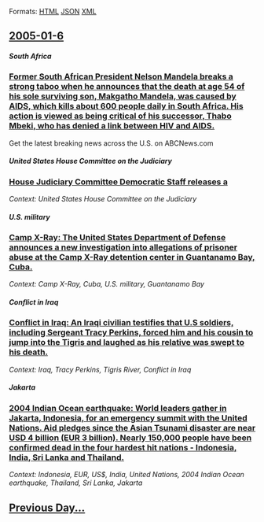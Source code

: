 
Formats: [HTML](2005/01/6/index.html)  [JSON](2005/01/6/index.json)  [XML](2005/01/6/index.xml)  

## [2005-01-6](/news/2005/01/6/index.md)

##### South Africa
### [ Former South African President Nelson Mandela breaks a strong taboo when he announces that the death at age 54 of his sole surviving son, Makgatho Mandela, was caused by AIDS, which kills about 600 people daily in South Africa. His action is viewed as being critical of his successor, Thabo Mbeki, who has denied a link between HIV and AIDS. ](/news/2005/01/6/former-south-african-president-nelson-mandela-breaks-a-strong-taboo-when-he-announces-that-the-death-at-age-54-of-his-sole-surviving-son-m.md)
Get the latest breaking news across the U.S. on ABCNews.com

##### United States House Committee on the Judiciary
### [ House Judiciary Committee Democratic Staff releases a ](/news/2005/01/6/house-judiciary-committee-democratic-staff-releases-a.md)
_Context: United States House Committee on the Judiciary_

##### U.S. military
### [ Camp X-Ray: The United States Department of Defense announces a new investigation into allegations of prisoner abuse at the Camp X-Ray detention center in Guantanamo Bay, Cuba. ](/news/2005/01/6/camp-x-ray-the-united-states-department-of-defense-announces-a-new-investigation-into-allegations-of-prisoner-abuse-at-the-camp-x-ray-dete.md)
_Context: Camp X-Ray, Cuba, U.S. military, Guantanamo Bay_

##### Conflict in Iraq
### [ Conflict in Iraq: An Iraqi civilian testifies that U.S soldiers, including Sergeant Tracy Perkins, forced him and his cousin to jump into the Tigris and laughed as his relative was swept to his death. ](/news/2005/01/6/conflict-in-iraq-an-iraqi-civilian-testifies-that-u-s-soldiers-including-sergeant-tracy-perkins-forced-him-and-his-cousin-to-jump-into-t.md)
_Context: Iraq, Tracy Perkins, Tigris River, Conflict in Iraq_

##### Jakarta
### [ 2004 Indian Ocean earthquake: World leaders gather in Jakarta, Indonesia, for an emergency summit with the United Nations. Aid pledges since the Asian Tsunami disaster are near USD 4 billion (EUR 3 billion). Nearly 150,000 people have been confirmed dead in the four hardest hit nations - Indonesia, India, Sri Lanka and Thailand. ](/news/2005/01/6/2004-indian-ocean-earthquake-world-leaders-gather-in-jakarta-indonesia-for-an-emergency-summit-with-the-united-nations-aid-pledges-sinc.md)
_Context: Indonesia, EUR, US$, India, United Nations, 2004 Indian Ocean earthquake, Thailand, Sri Lanka, Jakarta_

## [Previous Day...](/news/2005/01/5/index.md)

